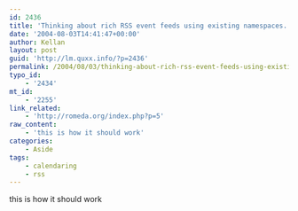 ```yaml
---
id: 2436
title: 'Thinking about rich RSS event feeds using existing namespaces.'
date: '2004-08-03T14:41:47+00:00'
author: Kellan
layout: post
guid: 'http://lm.quxx.info/?p=2436'
permalink: /2004/08/03/thinking-about-rich-rss-event-feeds-using-existing-namespaces/
typo_id:
    - '2434'
mt_id:
    - '2255'
link_related:
    - 'http://romeda.org/index.php?p=5'
raw_content:
    - 'this is how it should work'
categories:
    - Aside
tags:
    - calendaring
    - rss
---
```


this is how it should work